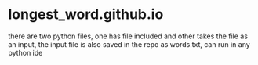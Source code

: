 # longest_word.github.io
there are two python files, one has file included and other takes the file as an input, the input file is also saved in the repo as words.txt, can run in any python ide
